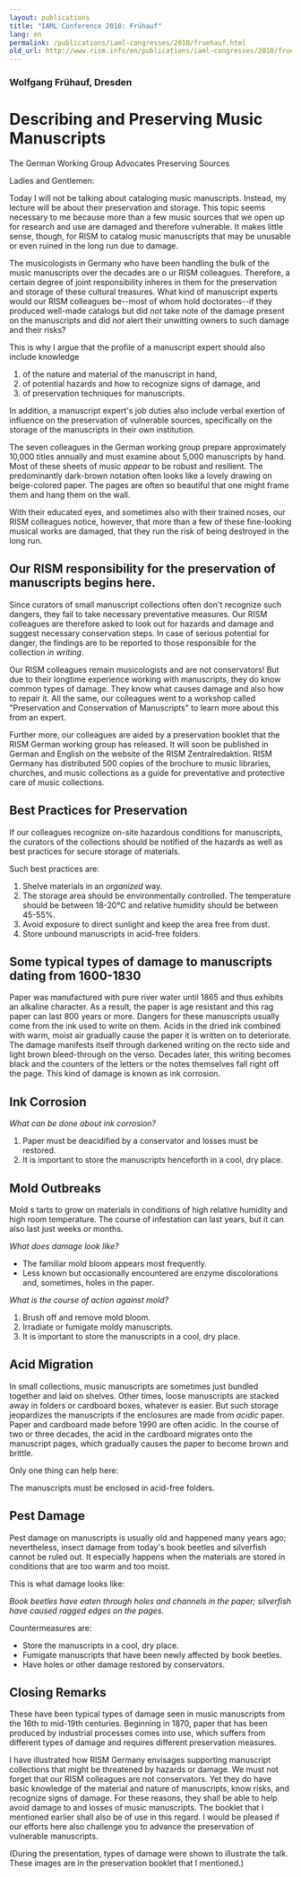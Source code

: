 ```yaml
---
layout: publications
title: "IAML Conference 2010: Frühauf"
lang: en
permalink: /publications/iaml-congresses/2010/fruehauf.html
old_url: http://www.rism.info/en/publications/iaml-congresses/2010/fruehauf.html
---
```


### Wolfgang Frühauf, Dresden

# Describing and Preserving Music Manuscripts

The German Working Group Advocates Preserving Sources

Ladies and Gentlemen:

Today I will not be talking about cataloging music manuscripts. Instead, my lecture will be about their preservation and storage. This topic seems necessary to me because more than a few music sources that we open up for research and use are damaged and therefore vulnerable. It makes little sense, though, for RISM to catalog music manuscripts that may be unusable or even ruined in the long run due to damage.

The musicologists in Germany who have been handling the bulk of the music manuscripts over the decades are o ur RISM colleagues. Therefore, a certain degree of joint responsibility inheres in them for the preservation and storage of these cultural treasures. What kind of manuscript experts would our RISM colleagues be--most of whom hold doctorates--if they produced well-made catalogs but did *not* take note of the damage present on the manuscripts and did *not* alert their unwitting owners to such damage and their risks?

This is why I argue that the profile of a manuscript expert should also include knowledge

1. of the nature and material of the manuscript in hand,
2. of potential hazards and how to recognize signs of damage, and
3. of preservation techniques for manuscripts.

In addition, a manuscript expert's job duties also include verbal exertion of influence on the preservation of vulnerable sources, specifically on the storage of the manuscripts in their own institution.

The seven colleagues in the German working group prepare approximately 10,000 titles annually and must examine about 5,000 manuscripts by hand. Most of these sheets of music *appear* to be robust and resilient. The predominantly dark-brown notation often looks like a lovely drawing on beige-colored paper. The pages are often so beautiful that one might frame them and hang them on the wall.

With their educated eyes, and sometimes also with their trained noses, our RISM colleagues notice, however, that more than a few of these fine-looking musical works are damaged, that they run the risk of being destroyed in the long run.

## Our RISM responsibility for the preservation of manuscripts begins here.

Since curators of small manuscript collections often don't recognize such dangers, they fail to take necessary preventative measures. Our RISM colleagues are therefore asked to look out for hazards and damage and suggest necessary conservation steps. In case of serious potential for danger, the findings are to be reported to those responsible for the collection *in writing*.

Our RISM colleagues remain musicologists and are not conservators! But due to their longtime experience working with manuscripts, they do know common types of damage. They know what causes damage and also how to repair it. All the same, our colleagues went to a workshop called "Preservation and Conservation of Manuscripts" to learn more about this from an expert.

Further more, our colleagues are aided by a preservation booklet that the RISM German working group has released. It will soon be published in German and English on the website of the RISM Zentralredaktion. RISM Germany has distributed 500 copies of the brochure to music libraries, churches, and music collections as a guide for preventative and protective care of music collections.

## Best Practices for Preservation

If our colleagues recognize on-site hazardous conditions for manuscripts, the curators of the collections should be notified of the hazards as well as best practices for secure storage of materials.

Such best practices are:

1. Shelve materials in an *organized* way.
2. The storage area should be environmentally controlled. The temperature should be between 18-20°C and relative humidity should be between 45-55%.
3. Avoid exposure to direct sunlight and keep the area free from dust.
4. Store unbound manuscripts in acid-free folders.

## Some typical types of damage to manuscripts dating from 1600-1830

Paper was manufactured with pure river water until 1865 and thus exhibits an alkaline character. As a result, the paper is age resistant and this rag paper can last 800 years or more. Dangers for these manuscripts usually come from the ink used to write on them.  Acids in the dried ink combined with warm, moist air gradually cause the paper it is written on to deteriorate. The damage manifests itself through darkened writing on the recto side and light brown bleed-through on the verso. Decades later, this writing becomes black and the counters of the letters or the notes themselves fall right off the page. This kind of damage is known as ink corrosion.

## Ink Corrosion

*What can be done about ink corrosion?*

1. Paper must be deacidified by a conservator and losses must be restored.
2. It is important to store the manuscripts henceforth in a cool, dry place.

## Mold Outbreaks

Mold s tarts to grow on materials in conditions of high relative humidity and high room temperature. The course of infestation can last years, but it can also last just weeks or months.

*What does damage look like?*

* The familiar mold bloom appears most frequently.
* Less known but occasionally encountered are enzyme discolorations and, sometimes, holes in the paper.

*What is the course of action against mold?*

1. Brush off and remove mold bloom.
2. Irradiate or fumigate moldy manuscripts.
3. It is important to store the manuscripts in a cool, dry place.

## Acid Migration

In small collections, music manuscripts are sometimes just bundled together and laid on shelves. Other times, loose manuscripts are stacked away in folders or cardboard boxes, whatever is easier. But such storage jeopardizes the manuscripts if the enclosures are made from *acidic* paper. Paper and cardboard made before 1990 are often acidic. In the course of two or three decades, the acid in the cardboard migrates onto the manuscript pages, which gradually causes the paper to become brown and brittle.

Only one thing can help here:

The manuscripts must be enclosed in acid-free folders.

## Pest Damage

Pest damage on manuscripts is usually old and happened many years ago; nevertheless, insect damage from today's book beetles and silverfish cannot be ruled out. It especially happens when the materials are stored in conditions that are too warm and too moist.

This is what damage looks like:

*Book beetles have eaten through holes and channels in the paper; silverfish have caused ragged edges on the pages.*

Countermeasures are:

* Store the manuscripts in a cool, dry place.
* Fumigate manuscripts that have been newly affected by book beetles.
* Have holes or other damage restored by conservators.

## Closing Remarks

These have been typical types of damage seen in music manuscripts from the 16th to mid-19th centuries. Beginning in 1870, paper that has been produced by industrial processes comes into use, which suffers from different types of damage and requires different preservation measures.

I have illustrated how RISM Germany envisages supporting manuscript collections that might be threatened by hazards or damage. We must not forget that our RISM colleagues are not conservators. Yet they do have basic knowledge of the material and nature of manuscripts, know risks, and recognize signs of damage. For these reasons, they shall be able to help avoid damage to and losses of music manuscripts. The booklet that I mentioned earlier shall also be of use in this regard. I would be pleased if our efforts here also challenge you to advance the preservation of vulnerable manuscripts.

(During the presentation, types of damage were shown to illustrate the talk. These images are in the preservation booklet that I mentioned.)
